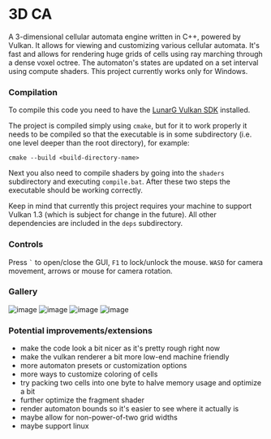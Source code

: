# 3D CA

A 3-dimensional cellular automata engine written in C++, powered by Vulkan.
It allows for viewing and customizing various cellular automata.
It's fast and allows for rendering huge grids of cells using ray marching through a dense voxel octree. 
The automaton's states are updated on a set interval using compute shaders.
This project currently works only for Windows.

### Compilation

To compile this code you need to have the [LunarG Vulkan SDK](https://vulkan.lunarg.com/) installed.

The project is compiled simply using `cmake`, but for it to work properly it needs to be compiled so that the executable is in some subdirectory 
(i.e. one level deeper than the root directory), for example:
```
cmake --build <build-directory-name>
```
Next you also need to compile shaders by going into the `shaders` subdirectory and executing `compile.bat`.
After these two steps the executable should be working correctly.

Keep in mind that currently this project requires your machine to support Vulkan 1.3 (which is subject for change in the future).
All other dependencies are included in the `deps` subdirectory.

### Controls

Press `` ` `` to open/close the GUI, `F1` to lock/unlock the mouse.
`WASD` for camera movement, arrows or mouse for camera rotation.

### Gallery

![image](https://github.com/quazuo/3d-ca/assets/25569500/08870470-1ffc-4b22-a03e-e90935c870b2)
![image](https://github.com/quazuo/3d-ca/assets/25569500/719b8c23-59af-4131-b756-59babd427ddf)
![image](https://github.com/quazuo/3d-ca/assets/25569500/a3d2d9ce-f394-4740-aec1-18f694fd48aa)
![image](https://github.com/quazuo/3d-ca/assets/25569500/f6e552f2-f25e-4b10-a79f-3e5583b19484)

### Potential improvements/extensions

* make the code look a bit nicer as it's pretty rough right now
* make the vulkan renderer a bit more low-end machine friendly
* more automaton presets or customization options
* more ways to customize coloring of cells
* try packing two cells into one byte to halve memory usage and optimize a bit
* further optimize the fragment shader
* render automaton bounds so it's easier to see where it actually is
* maybe allow for non-power-of-two grid widths
* maybe support linux
